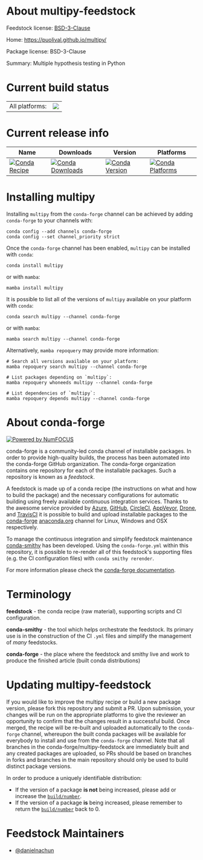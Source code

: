 About multipy-feedstock
=======================

Feedstock license: [BSD-3-Clause](https://github.com/conda-forge/multipy-feedstock/blob/main/LICENSE.txt)

Home: https://puolival.github.io/multipy/

Package license: BSD-3-Clause

Summary: Multiple hypothesis testing in Python

Current build status
====================


<table><tr><td>All platforms:</td>
    <td>
      <a href="https://dev.azure.com/conda-forge/feedstock-builds/_build/latest?definitionId=25178&branchName=main">
        <img src="https://dev.azure.com/conda-forge/feedstock-builds/_apis/build/status/multipy-feedstock?branchName=main">
      </a>
    </td>
  </tr>
</table>

Current release info
====================

| Name | Downloads | Version | Platforms |
| --- | --- | --- | --- |
| [![Conda Recipe](https://img.shields.io/badge/recipe-multipy-green.svg)](https://anaconda.org/conda-forge/multipy) | [![Conda Downloads](https://img.shields.io/conda/dn/conda-forge/multipy.svg)](https://anaconda.org/conda-forge/multipy) | [![Conda Version](https://img.shields.io/conda/vn/conda-forge/multipy.svg)](https://anaconda.org/conda-forge/multipy) | [![Conda Platforms](https://img.shields.io/conda/pn/conda-forge/multipy.svg)](https://anaconda.org/conda-forge/multipy) |

Installing multipy
==================

Installing `multipy` from the `conda-forge` channel can be achieved by adding `conda-forge` to your channels with:

```
conda config --add channels conda-forge
conda config --set channel_priority strict
```

Once the `conda-forge` channel has been enabled, `multipy` can be installed with `conda`:

```
conda install multipy
```

or with `mamba`:

```
mamba install multipy
```

It is possible to list all of the versions of `multipy` available on your platform with `conda`:

```
conda search multipy --channel conda-forge
```

or with `mamba`:

```
mamba search multipy --channel conda-forge
```

Alternatively, `mamba repoquery` may provide more information:

```
# Search all versions available on your platform:
mamba repoquery search multipy --channel conda-forge

# List packages depending on `multipy`:
mamba repoquery whoneeds multipy --channel conda-forge

# List dependencies of `multipy`:
mamba repoquery depends multipy --channel conda-forge
```


About conda-forge
=================

[![Powered by
NumFOCUS](https://img.shields.io/badge/powered%20by-NumFOCUS-orange.svg?style=flat&colorA=E1523D&colorB=007D8A)](https://numfocus.org)

conda-forge is a community-led conda channel of installable packages.
In order to provide high-quality builds, the process has been automated into the
conda-forge GitHub organization. The conda-forge organization contains one repository
for each of the installable packages. Such a repository is known as a *feedstock*.

A feedstock is made up of a conda recipe (the instructions on what and how to build
the package) and the necessary configurations for automatic building using freely
available continuous integration services. Thanks to the awesome service provided by
[Azure](https://azure.microsoft.com/en-us/services/devops/), [GitHub](https://github.com/),
[CircleCI](https://circleci.com/), [AppVeyor](https://www.appveyor.com/),
[Drone](https://cloud.drone.io/welcome), and [TravisCI](https://travis-ci.com/)
it is possible to build and upload installable packages to the
[conda-forge](https://anaconda.org/conda-forge) [anaconda.org](https://anaconda.org/)
channel for Linux, Windows and OSX respectively.

To manage the continuous integration and simplify feedstock maintenance
[conda-smithy](https://github.com/conda-forge/conda-smithy) has been developed.
Using the ``conda-forge.yml`` within this repository, it is possible to re-render all of
this feedstock's supporting files (e.g. the CI configuration files) with ``conda smithy rerender``.

For more information please check the [conda-forge documentation](https://conda-forge.org/docs/).

Terminology
===========

**feedstock** - the conda recipe (raw material), supporting scripts and CI configuration.

**conda-smithy** - the tool which helps orchestrate the feedstock.
                   Its primary use is in the construction of the CI ``.yml`` files
                   and simplify the management of *many* feedstocks.

**conda-forge** - the place where the feedstock and smithy live and work to
                  produce the finished article (built conda distributions)


Updating multipy-feedstock
==========================

If you would like to improve the multipy recipe or build a new
package version, please fork this repository and submit a PR. Upon submission,
your changes will be run on the appropriate platforms to give the reviewer an
opportunity to confirm that the changes result in a successful build. Once
merged, the recipe will be re-built and uploaded automatically to the
`conda-forge` channel, whereupon the built conda packages will be available for
everybody to install and use from the `conda-forge` channel.
Note that all branches in the conda-forge/multipy-feedstock are
immediately built and any created packages are uploaded, so PRs should be based
on branches in forks and branches in the main repository should only be used to
build distinct package versions.

In order to produce a uniquely identifiable distribution:
 * If the version of a package **is not** being increased, please add or increase
   the [``build/number``](https://docs.conda.io/projects/conda-build/en/latest/resources/define-metadata.html#build-number-and-string).
 * If the version of a package **is** being increased, please remember to return
   the [``build/number``](https://docs.conda.io/projects/conda-build/en/latest/resources/define-metadata.html#build-number-and-string)
   back to 0.

Feedstock Maintainers
=====================

* [@danielnachun](https://github.com/danielnachun/)

